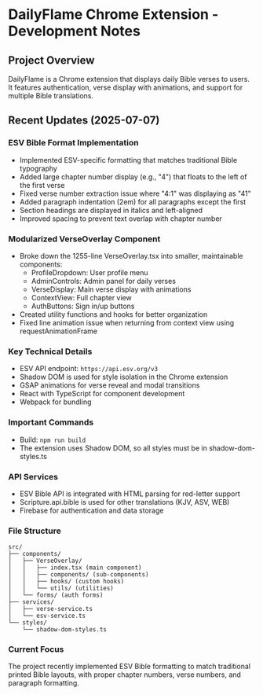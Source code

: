 # DailyFlame Chrome Extension - Development Notes

## Project Overview
DailyFlame is a Chrome extension that displays daily Bible verses to users. It features authentication, verse display with animations, and support for multiple Bible translations.

## Recent Updates (2025-07-07)

### ESV Bible Format Implementation
- Implemented ESV-specific formatting that matches traditional Bible typography
- Added large chapter number display (e.g., "4") that floats to the left of the first verse
- Fixed verse number extraction issue where "4:1" was displaying as "41" 
- Added paragraph indentation (2em) for all paragraphs except the first
- Section headings are displayed in italics and left-aligned
- Improved spacing to prevent text overlap with chapter number

### Modularized VerseOverlay Component
- Broke down the 1255-line VerseOverlay.tsx into smaller, maintainable components:
  - ProfileDropdown: User profile menu
  - AdminControls: Admin panel for daily verses
  - VerseDisplay: Main verse display with animations
  - ContextView: Full chapter view
  - AuthButtons: Sign in/up buttons
- Created utility functions and hooks for better organization
- Fixed line animation issue when returning from context view using requestAnimationFrame

### Key Technical Details
- ESV API endpoint: `https://api.esv.org/v3`
- Shadow DOM is used for style isolation in the Chrome extension
- GSAP animations for verse reveal and modal transitions
- React with TypeScript for component development
- Webpack for bundling

### Important Commands
- Build: `npm run build`
- The extension uses Shadow DOM, so all styles must be in shadow-dom-styles.ts

### API Services
- ESV Bible API is integrated with HTML parsing for red-letter support
- Scripture.api.bible is used for other translations (KJV, ASV, WEB)
- Firebase for authentication and data storage

### File Structure
```
src/
├── components/
│   ├── VerseOverlay/
│   │   ├── index.tsx (main component)
│   │   ├── components/ (sub-components)
│   │   ├── hooks/ (custom hooks)
│   │   └── utils/ (utilities)
│   └── forms/ (auth forms)
├── services/
│   ├── verse-service.ts
│   └── esv-service.ts
└── styles/
    └── shadow-dom-styles.ts
```

### Current Focus
The project recently implemented ESV Bible formatting to match traditional printed Bible layouts, with proper chapter numbers, verse numbers, and paragraph formatting.
